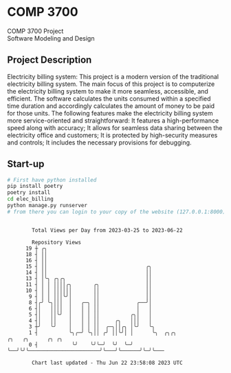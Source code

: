 # COMP 3700
COMP 3700 Project  
Software Modeling and Design
## Project Description
Electricity billing system: This project is a modern version of the traditional electricity billing system. The main focus of this project is to computerize the electricity billing system to make it more seamless, accessible, and efficient. The software calculates the units consumed within a specified time duration and accordingly calculates the amount of money to be paid for those units. The following features make the electricity billing system more service-oriented and straightforward: It features a high-performance speed along with accuracy; It allows for seamless data sharing between the electricity office and customers; It is protected by high-security measures and controls; It includes the necessary provisions for debugging.

## Start-up
```bash
# First have python installed
pip install poetry
poetry install
cd elec_billing
python manage.py runserver
# from there you can login to your copy of the website (127.0.0.1:8000), default creds are admin/admin
```

```

        Total Views per Day from 2023-03-25 to 2023-06-22

        Repository Views
      19 ┼ ╭╮
      18 ┤ ││
      16 ┤ ││
      15 ┤ ││                                ╭╮
      14 ┤ ││                                ││
      13 ┤ │╰╮ ╭╮╭╮                          ││
      11 ┤ │ │ ││││╭╮       ╭╮               ││
      10 ┤ │ │ ││││││       ││               ││
       9 ┤ │ │ │││╰╯│       ││               ││
       8 ┤╭╯ ╰╮│││  │   ╭─╮ ││            ╭──╯│
       6 ┤│   ││││  │   │ │ ││            │   │
       5 ┤│   ││╰╯  │   │ │ ││          ╭╮│   │
       4 ┤│   ││    │   │ │ ││     ╭╮   │││   │
       3 ┼╯   ╰╯    │   │ │ ││  ╭─╮││╭╮ │╰╯   ╰╮
       1 ┤          ╰╮╭─╯ ╰╮││ ╭╯ ││╰╯│ │      ╰╮  ╭╮╭╮                       ╭╮   ╭╮      ╭╮ ╭╮
       0 ┤           ╰╯    ╰╯╰─╯  ╰╯  ╰─╯       ╰──╯╰╯╰───────────────────────╯╰───╯╰──────╯╰─╯╰───

        Chart last updated - Thu Jun 22 23:58:08 2023 UTC
        
```

